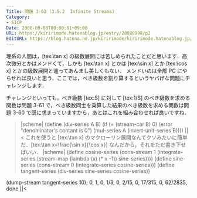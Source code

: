 ```yaml
---
Title: 問題 3-62 (3.5.2  Infinite Streams)
Category:
- SICP
Date: 2008-09-08T00:00:01+09:00
URL: https://kiririmode.hatenablog.jp/entry/20080908/p2
EditURL: https://blog.hatena.ne.jp/kiririmode/kiririmode.hatenablog.jp/atom/entry/8454420450078214230
---
```



理系の人間は，[tex:\tan x] の級数展開には苦しめられたことだと思います．高次微分とかはメンドくて，しかも [tex:\tan x] とかは [tex:\sin x] とか [tex:\cos x] とかの級数展開と違ってあんまし美しくもない．
メンドいのは全部 PC にやらせれば良いと思う．ここでは，べき級数を割り算するというヤバげな問題にチャレンジします．

チャレンジといっても，べき級数 [tex:S] に対して [tex:1/S] のべき級数を求める関数は問題 3-61 で，べき級数同士を乗算した結果のべき級数を求める関数は問題 3-60 で既に求まっていますから，あとはこれを組み合わせれば良いですね．
>|scheme|
(define (div-series A B)
  (if (= (stream-car B) 0)
      (error "denominator's contant is 0")
      (mul-series A
                  (invert-unit-series B))))
||<
これを使うと [tex:\tan x] のマクローリン展開なんてクソみたいに簡単だ．[tex:\tan x=\frac{\sin x}{\cos x}] なんだから，それをただ書き下せばいい．
>|scheme|
(define cosine-series
  (cons-stream 1 (integrate-series
                  (stream-map (lambda (x) (* x -1)) sine-series))))
(define sine-series
  (cons-stream 0 (integrate-series cosine-series)))
(define tangent-series (div-series sine-series cosine-series))

(dump-stream tangent-series 10); 0, 1, 0, 1/3, 0, 2/15, 0, 17/315, 0, 62/2835, done
||<
